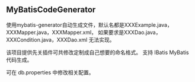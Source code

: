 ## MyBatisCodeGenerator

使用mybatis-generator自动生成文件，默认名都是XXXExample.java，XXXMapper.java，XXXMapper.xml，
如果要求是XXXDao.java，XXXCondition.java，XXXDao.xml 无法实现。

该项目提供先关插件可共修改定制成自己想要的命名格式。
支持 IBatis  MyBatis 代码生成。

可在 db.properties 中修改相关配置。



